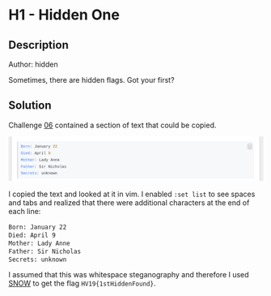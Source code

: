 # H1 - Hidden One

## Description

Author: hidden

Sometimes, there are hidden flags. Got your first?

## Solution

Challenge [06](../06) contained a section of text that could be copied.

![Text table](text.png)

I copied the text and looked at it in vim. I enabled `:set list` to see spaces and tabs and realized that there were
additional characters  at the end of each line:

```
Born: January 22	     	 	   	   	 	       	     	  	  
Died: April 9   	  	 	    	  	      	   		  	  
Mother: Lady Anne   		 	   	   	      	  	      	  
Father: Sir Nicholas	 	      		    	    	  	  	      	      
Secrets: unknown      	 	  	 	    	    	   	       	  
```

I assumed that this was whitespace steganography and therefore I used [SNOW](http://www.darkside.com.au/snow/) to get
the flag `HV19{1stHiddenFound}`.
